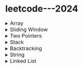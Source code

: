 # leetcode---2024

<details>
<summary><span style="font-size:1.17em">Array</span></summary>

##### - [0001 - Two Sum](https://github.com/Pushpakumar02/leetcode/tree/main/0001-two-sum)
##### - [0014 - Longest Common Prefix](https://github.com/Pushpakumar02/leetcode/tree/main/0014-longest-common-prefix)
##### - [0036 - Valid Sudoku](https://github.com/Pushpakumar02/leetcode/tree/main/0036-valid-sudoku)
##### - [0049 - Group Anagrams](https://github.com/Pushpakumar02/leetcode/tree/main/0049-group-anagrams)
##### - [0088 - Merge Sorted Array](https://github.com/Pushpakumar02/leetcode/tree/main/0088-merge-sorted-array)
##### - [0118 - Pascal's Triangle](https://github.com/Pushpakumar02/leetcode/tree/main/0118-pascals-triangle)
##### - [0121 - Best Time to Buy and Sell Stock](https://github.com/Pushpakumar02/leetcode/tree/main/0121-best-time-to-buy-and-sell-stock)
##### - [0128 - Longest Consecutive Sequence](https://github.com/Pushpakumar02/leetcode/tree/main/0128-longest-consecutive-sequence)
##### - [0169 - Majority Element](https://github.com/Pushpakumar02/leetcode/tree/main/0169-majority-element)
##### - [0217 - Contains Duplicate](https://github.com/Pushpakumar02/leetcode/tree/main/0217-contains-duplicate)
##### - [0238 - Product of Array Except Self](https://github.com/Pushpakumar02/leetcode/tree/main/0238-product-of-array-except-self)
##### - [0271 - Encode and Decode Strings](https://github.com/Pushpakumar02/leetcode/tree/main/0271-Encode-and-Decode-Strings)
##### - [0347 - Top K Frequent Elements](https://github.com/Pushpakumar02/leetcode/tree/main/0347-top-k-frequent-elements)
##### - [0496 - Next Greater Element I](https://github.com/Pushpakumar02/leetcode/tree/main/0496-next-greater-element-i)
##### - [0605 - Can Place Flowers](https://github.com/Pushpakumar02/leetcode/tree/main/0605-can-place-flowers)
##### - [0680 - Valid Palindrome II](https://github.com/Pushpakumar02/leetcode/tree/main/0680-valid-palindrome-ii)
##### - [0724 - Find Pivot Index](https://github.com/Pushpakumar02/leetcode/tree/main/0724-find-pivot-index)
##### - [0929 - Unique Email Addresses](https://github.com/Pushpakumar02/leetcode/tree/main/0929-unique-email-addresses)
##### - [1299 - Replace Elements with Greatest Element on Right Side](https://github.com/Pushpakumar02/leetcode/tree/main/1299-replace-elements-with-greatest-element-on-right-side)
##### - [1929 - Concatenation of Array](https://github.com/Pushpakumar02/leetcode/tree/main/1929-concatenation-of-array)

</details>

<details>
<summary><span style="font-size:1.17em">Sliding Window</span></summary>

##### - [0003 - Longest Substring Without Repeating Characters](https://github.com/Pushpakumar02/leetcode/tree/main/0003-longest-substring-without-repeating-characters)
##### - [0121 - Best Time to Buy and Sell Stock](https://github.com/Pushpakumar02/leetcode/tree/main/0121-best-time-to-buy-and-sell-stock)
##### - [0424 - Longest Repeating Character Replacement](https://github.com/Pushpakumar02/leetcode/tree/main/0424-longest-repeating-character-replacement)

</details>

<details>
<summary><span style="font-size:1.17em">Two Pointers</span></summary>

##### - [0011 - Container with Most Water](https://github.com/Pushpakumar02/leetcode/tree/main/0011-container-with-most-water)
##### - [0015 - 3Sum](https://github.com/Pushpakumar02/leetcode/tree/main/0015-3sum)
##### - [0026 - Remove Duplicates from Sorted Array](https://github.com/Pushpakumar02/leetcode/tree/main/0026-remove-duplicates-from-sorted-array)
##### - [0027 - Remove Element](https://github.com/Pushpakumar02/leetcode/tree/main/0027-remove-element)
##### - [0042 - Trapping Rain Water](https://github.com/Pushpakumar02/leetcode/tree/main/0042-trapping-rain-water)
##### - [0125 - Valid Palindrome](https://github.com/Pushpakumar02/leetcode/tree/main/0125-valid-palindrome)
##### - [0167 - Two Sum II - Input Array is Sorted](https://github.com/Pushpakumar02/leetcode/tree/main/0167-two-sum-ii-input-array-is-sorted)
##### - [0283 - Move Zeroes](https://github.com/Pushpakumar02/leetcode/tree/main/0283-move-zeroes)
##### - [0344 - Reverse String](https://github.com/Pushpakumar02/leetcode/tree/main/0344-reverse-string)
##### - [0392 - Is Subsequence](https://github.com/Pushpakumar02/leetcode/tree/main/0392-is-subsequence)
##### - [0680 - Valid Palindrome II](https://github.com/Pushpakumar02/leetcode/tree/main/0680-valid-palindrome-ii)
##### - [1768 - Merge Strings Alternately](https://github.com/Pushpakumar02/leetcode/tree/main/1768-merge-strings-alternately)

</details>

<details>
<summary><span style="font-size:1.17em">Stack</span></summary>

##### - [0020 - Valid Parentheses](https://github.com/Pushpakumar02/leetcode/tree/main/0020-valid-parentheses)
##### - [0022 - Generate Parentheses](https://github.com/Pushpakumar02/leetcode/tree/main/0022-generate-parentheses)
##### - [0084 - Largest Rectangle in Histogram](https://github.com/Pushpakumar02/leetcode/tree/main/0084-largest-rectangle-in-histogram)
##### - [0150 - Evaluate Reverse Polish Notation](https://github.com/Pushpakumar02/leetcode/tree/main/0150-evaluate-reverse-polish-notation)
##### - [0155 - Min Stack](https://github.com/Pushpakumar02/leetcode/tree/main/0155-min-stack)
##### - [0225 - Implement Stack using Queues](https://github.com/Pushpakumar02/leetcode/tree/main/0225-implement-stack-using-queues)
##### - [0682 - Baseball Game](https://github.com/Pushpakumar02/leetcode/tree/main/0682-baseball-game)
##### - [0739 - Daily Temperatures](https://github.com/Pushpakumar02/leetcode/tree/main/0739-daily-temperatures)
##### - [0853 - Car Fleet](https://github.com/Pushpakumar02/leetcode/tree/main/0853-car-fleet)

</details>

<details>
<summary><span style="font-size:1.17em">Backtracking</span></summary>

##### - [0022 - Generate Parentheses](https://github.com/Pushpakumar02/leetcode/tree/main/0022-generate-parentheses)

</details>

<details>
<summary><span style="font-size:1.17em">String</span></summary>

##### - [0058 - Length of Last Word](https://github.com/Pushpakumar02/leetcode/tree/main/0058-length-of-last-word)
##### - [0205 - Isomorphic Strings](https://github.com/Pushpakumar02/leetcode/tree/main/0205-isomorphic-strings)
##### - [0242 - Valid Anagram](https://github.com/Pushpakumar02/leetcode/tree/main/0242-valid-anagram)
##### - [0290 - Word Pattern](https://github.com/Pushpakumar02/leetcode/tree/main/0290-word-pattern)

</details>

<details>
<summary><span style="font-size:1.17em">Linked List</span></summary>

##### - [0206 - Reverse Linked List](https://github.com/Pushpakumar02/leetcode/tree/main/0206-reverse-linked-list)

</details>
